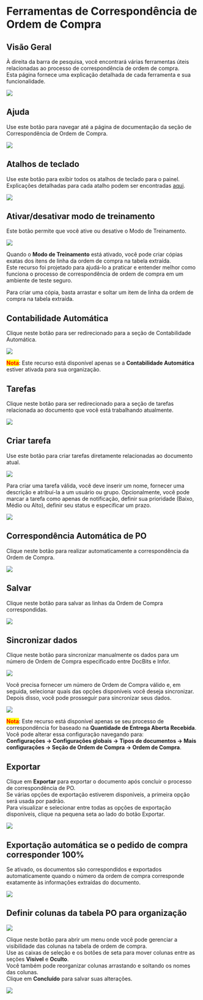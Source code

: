# Ferramentas de Correspondência de Ordem de Compra

## Visão Geral

À direita da barra de pesquisa, você encontrará várias ferramentas úteis relacionadas ao processo de correspondência de ordem de compra.\
Esta página fornece uma explicação detalhada de cada ferramenta e sua funcionalidade.

![](https://docs.docbits.com/~gitbook/image?url=https%3A%2F%2F578966019-files.gitbook.io%2F%7E%2Ffiles%2Fv0%2Fb%2Fgitbook-x-prod.appspot.com%2Fo%2Fspaces%252FT2n2w4uDCJvv7CJ5zrdk%252Fuploads%252FxPOM1IzmTGgCCAE4tAQg%252Fpo_match_tools_0.png%3Falt%3Dmedia%26token%3D420e0d50-d5c8-4b7b-8ec6-26ca9e2d7a68\&width=768\&dpr=4\&quality=100\&sign=5d32419c\&sv=2)

## Ajuda

Use este botão para navegar até a página de documentação da seção de Correspondência de Ordem de Compra.

![](https://docs.docbits.com/~gitbook/image?url=https%3A%2F%2F578966019-files.gitbook.io%2F%7E%2Ffiles%2Fv0%2Fb%2Fgitbook-x-prod.appspot.com%2Fo%2Fspaces%252FT2n2w4uDCJvv7CJ5zrdk%252Fuploads%252FaCmR8UlFph044QbGC0md%252Fpo_tools_new_1.png%3Falt%3Dmedia%26token%3D52c9dcf2-09f3-43b6-ae57-29c74269fae7\&width=768\&dpr=4\&quality=100\&sign=91566cfd\&sv=2)

## Atalhos de teclado

Use este botão para exibir todos os atalhos de teclado para o painel. Explicações detalhadas para cada atalho podem ser encontradas [aqui](keyboard-shortcuts.md).

![](https://docs.docbits.com/~gitbook/image?url=https%3A%2F%2F578966019-files.gitbook.io%2F%7E%2Ffiles%2Fv0%2Fb%2Fgitbook-x-prod.appspot.com%2Fo%2Fspaces%252FT2n2w4uDCJvv7CJ5zrdk%252Fuploads%252FnBYimOUtsJ2pc9D0kpnh%252Fpo_tools_new_2.png%3Falt%3Dmedia%26token%3De5f39a8f-08af-4855-ae6e-df320cccadc2\&width=768\&dpr=4\&quality=100\&sign=f56aaa68\&sv=2)

## Ativar/desativar modo de treinamento

Este botão permite que você ative ou desative o Modo de Treinamento.

![](https://docs.docbits.com/~gitbook/image?url=https%3A%2F%2F578966019-files.gitbook.io%2F%7E%2Ffiles%2Fv0%2Fb%2Fgitbook-x-prod.appspot.com%2Fo%2Fspaces%252FT2n2w4uDCJvv7CJ5zrdk%252Fuploads%252FSRhb270xd4USa8ekUfrC%252Fpo_tools_new_3.png%3Falt%3Dmedia%26token%3D8cd33e2e-d8f2-43b5-9a35-2f11898374df\&width=768\&dpr=4\&quality=100\&sign=647faf64\&sv=2)

Quando o **Modo de Treinamento** está ativado, você pode criar cópias exatas dos itens de linha da ordem de compra na tabela extraída.\
Este recurso foi projetado para ajudá-lo a praticar e entender melhor como funciona o processo de correspondência de ordem de compra em um ambiente de teste seguro.

Para criar uma cópia, basta arrastar e soltar um item de linha da ordem de compra na tabela extraída.

## Contabilidade Automática

Clique neste botão para ser redirecionado para a seção de Contabilidade Automática.

![](https://docs.docbits.com/~gitbook/image?url=https%3A%2F%2F578966019-files.gitbook.io%2F%7E%2Ffiles%2Fv0%2Fb%2Fgitbook-x-prod.appspot.com%2Fo%2Fspaces%252FT2n2w4uDCJvv7CJ5zrdk%252Fuploads%252FDWhY584i0OUo1no12E2v%252Fpo_match_tools_12.png%3Falt%3Dmedia%26token%3D818d1ea7-974d-40a0-85e3-4531a83400c2\&width=768\&dpr=4\&quality=100\&sign=cd60c9b6\&sv=2)

<mark style="color:red;">**Nota**</mark>: Este recurso está disponível apenas se a **Contabilidade Automática** estiver ativada para sua organização.

## Tarefas

Clique neste botão para ser redirecionado para a seção de tarefas relacionada ao documento que você está trabalhando atualmente.

![](https://docs.docbits.com/~gitbook/image?url=https%3A%2F%2F578966019-files.gitbook.io%2F%7E%2Ffiles%2Fv0%2Fb%2Fgitbook-x-prod.appspot.com%2Fo%2Fspaces%252FT2n2w4uDCJvv7CJ5zrdk%252Fuploads%252FmoDaPQZ9RlYHuLdfiHAB%252Fpo_tools_new_11.png%3Falt%3Dmedia%26token%3D55d0e964-c847-4919-ae65-93da52160408\&width=768\&dpr=4\&quality=100\&sign=37af2a94\&sv=2)

## Criar tarefa

Use este botão para criar tarefas diretamente relacionadas ao documento atual.

![](https://docs.docbits.com/~gitbook/image?url=https%3A%2F%2F578966019-files.gitbook.io%2F%7E%2Ffiles%2Fv0%2Fb%2Fgitbook-x-prod.appspot.com%2Fo%2Fspaces%252FT2n2w4uDCJvv7CJ5zrdk%252Fuploads%252FCHDqycIesIISTqORnhBr%252Fpo_tools_new_4.png%3Falt%3Dmedia%26token%3D4d1855d4-1acb-439b-a822-da683e02d7a7\&width=768\&dpr=4\&quality=100\&sign=af2d0353\&sv=2)

Para criar uma tarefa válida, você deve inserir um nome, fornecer uma descrição e atribuí-la a um usuário ou grupo. Opcionalmente, você pode marcar a tarefa como apenas de notificação, definir sua prioridade (Baixo, Médio ou Alto), definir seu status e especificar um prazo.

![](https://docs.docbits.com/~gitbook/image?url=https%3A%2F%2F578966019-files.gitbook.io%2F%7E%2Ffiles%2Fv0%2Fb%2Fgitbook-x-prod.appspot.com%2Fo%2Fspaces%252FT2n2w4uDCJvv7CJ5zrdk%252Fuploads%252FRKfrTkWs0IZ6lqEHPPTn%252Fpo_match_tools_9.png%3Falt%3Dmedia%26token%3D3ac2c7a0-454d-4337-9195-1eaaa6fdb8ad\&width=768\&dpr=4\&quality=100\&sign=99ef14d1\&sv=2)

## Correspondência Automática de PO

Clique neste botão para realizar automaticamente a correspondência da Ordem de Compra.

![](https://docs.docbits.com/~gitbook/image?url=https%3A%2F%2F578966019-files.gitbook.io%2F%7E%2Ffiles%2Fv0%2Fb%2Fgitbook-x-prod.appspot.com%2Fo%2Fspaces%252FT2n2w4uDCJvv7CJ5zrdk%252Fuploads%252Flsdom16blO6pMF5rtQYS%252Fpo_tools_new_5.png%3Falt%3Dmedia%26token%3D616d6600-ff52-478a-9282-518212360106\&width=768\&dpr=4\&quality=100\&sign=ad47d853\&sv=2)

## Salvar

Clique neste botão para salvar as linhas da Ordem de Compra correspondidas.

![](https://docs.docbits.com/~gitbook/image?url=https%3A%2F%2F578966019-files.gitbook.io%2F%7E%2Ffiles%2Fv0%2Fb%2Fgitbook-x-prod.appspot.com%2Fo%2Fspaces%252FT2n2w4uDCJvv7CJ5zrdk%252Fuploads%252FZ9ou72AJwvme2F7RWG7P%252Fpo_tools_new_6.png%3Falt%3Dmedia%26token%3D1d8ef55e-5ff1-4ee7-ac81-b76ff583a353\&width=768\&dpr=4\&quality=100\&sign=a17e5c90\&sv=2)

## Sincronizar dados

Clique neste botão para sincronizar manualmente os dados para um número de Ordem de Compra especificado entre DocBits e Infor.

![](https://docs.docbits.com/~gitbook/image?url=https%3A%2F%2F578966019-files.gitbook.io%2F%7E%2Ffiles%2Fv0%2Fb%2Fgitbook-x-prod.appspot.com%2Fo%2Fspaces%252FT2n2w4uDCJvv7CJ5zrdk%252Fuploads%252FcceZaArRjBdKpI5r5u1v%252Fpo_tools_new_7.png%3Falt%3Dmedia%26token%3D49e25f09-de07-42b7-ab3d-a43a35e567c5\&width=768\&dpr=4\&quality=100\&sign=c6e75393\&sv=2)

Você precisa fornecer um número de Ordem de Compra válido e, em seguida, selecionar quais das opções disponíveis você deseja sincronizar. Depois disso, você pode prosseguir para sincronizar seus dados.

![](https://docs.docbits.com/~gitbook/image?url=https%3A%2F%2F578966019-files.gitbook.io%2F%7E%2Ffiles%2Fv0%2Fb%2Fgitbook-x-prod.appspot.com%2Fo%2Fspaces%252FT2n2w4uDCJvv7CJ5zrdk%252Fuploads%252FqRWhRKZV6cbDnXWvhYZ1%252Fpo_match_tools_10.png%3Falt%3Dmedia%26token%3Dd3bcac16-a954-4d96-a750-58b90e32525f\&width=768\&dpr=4\&quality=100\&sign=612664bf\&sv=2)

<mark style="color:red;">**Nota**</mark>: Este recurso está disponível apenas se seu processo de correspondência for baseado na **Quantidade de Entrega Aberta Recebida**.\
Você pode alterar essa configuração navegando para:\
**Configurações → Configurações globais → Tipos de documentos → Mais configurações → Seção de Ordem de Compra → Ordem de Compra**.

## Exportar

Clique em **Exportar** para exportar o documento após concluir o processo de correspondência de PO.\
Se várias opções de exportação estiverem disponíveis, a primeira opção será usada por padrão.\
Para visualizar e selecionar entre todas as opções de exportação disponíveis, clique na pequena seta ao lado do botão Exportar.

![](https://docs.docbits.com/~gitbook/image?url=https%3A%2F%2F578966019-files.gitbook.io%2F%7E%2Ffiles%2Fv0%2Fb%2Fgitbook-x-prod.appspot.com%2Fo%2Fspaces%252FT2n2w4uDCJvv7CJ5zrdk%252Fuploads%252Fzc78lqQthkeTIpANlIAc%252Fpo_tools_new_8.png%3Falt%3Dmedia%26token%3Debdb58e9-b775-40a6-b7bc-82aa66f8811b\&width=768\&dpr=4\&quality=100\&sign=14ac5a25\&sv=2)

## Exportação automática se o pedido de compra corresponder 100%

Se ativado, os documentos são correspondidos e exportados automaticamente quando o número da ordem de compra corresponde exatamente às informações extraídas do documento.

![](https://docs.docbits.com/~gitbook/image?url=https%3A%2F%2F578966019-files.gitbook.io%2F%7E%2Ffiles%2Fv0%2Fb%2Fgitbook-x-prod.appspot.com%2Fo%2Fspaces%252FT2n2w4uDCJvv7CJ5zrdk%252Fuploads%252FMXEEO2olxd76yb7VrDBO%252Fpo_tools_new_9.png%3Falt%3Dmedia%26token%3Dd325d795-326c-459b-b359-bad854bed94b\&width=768\&dpr=4\&quality=100\&sign=4742a938\&sv=2)

## Definir colunas da tabela PO para organização

![](https://docs.docbits.com/~gitbook/image?url=https%3A%2F%2F578966019-files.gitbook.io%2F%7E%2Ffiles%2Fv0%2Fb%2Fgitbook-x-prod.appspot.com%2Fo%2Fspaces%252FT2n2w4uDCJvv7CJ5zrdk%252Fuploads%252F4nQ5loSdHlIebOh4vJ1m%252Fpo_tools_new_10.png%3Falt%3Dmedia%26token%3D84991cc8-f7ae-40f1-ba6c-cdd66722b898\&width=768\&dpr=4\&quality=100\&sign=ec34b898\&sv=2)

Clique neste botão para abrir um menu onde você pode gerenciar a visibilidade das colunas na tabela de ordem de compra.\
Use as caixas de seleção e os botões de seta para mover colunas entre as seções **Visível** e **Oculto**.\
Você também pode reorganizar colunas arrastando e soltando os nomes das colunas.\
Clique em **Concluído** para salvar suas alterações.

![](https://docs.docbits.com/~gitbook/image?url=https%3A%2F%2F578966019-files.gitbook.io%2F%7E%2Ffiles%2Fv0%2Fb%2Fgitbook-x-prod.appspot.com%2Fo%2Fspaces%252FT2n2w4uDCJvv7CJ5zrdk%252Fuploads%252Fry7dGuhxUG9GcMaYMLGg%252Fpo_match_6.png%3Falt%3Dmedia%26token%3D2362a18a-4f20-40b1-b1be-5b244290100c\&width=768\&dpr=4\&quality=100\&sign=155df965\&sv=2)
